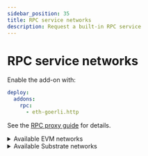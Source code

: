 ```yaml
---
sidebar_position: 35
title: RPC service networks
description: Request a built-in RPC service
---
```


# RPC service networks

Enable the add-on with:
```yaml
deploy:
  addons:
    rpc:
      - eth-goerli.http
```
See the [RPC proxy guide](/cloud/resources/rpc-proxy) for details.

<details>

<summary>Available EVM networks</summary>

| Network name          | network.protocol                     |
|:---------------------:|:------------------------------------:|
| Arbitrum One          | `arbitrum-one.http`                  |
| Arbitrum One Goerli   | `arbitrum-goerli.http`               |
| Arbitrum One Sepolia  | `arbitrum-sepolia.http`              |
| Arbitrum Nova         | `arbitrum-nova.http`                 |
| Astar                 | `astar.http`                         |
| AVA                   | `ava.http`                           |
| AVA Testnet           | `ava-testnet.http`                   |
| Base                  | `base.http`                          |
| Base Goerli           | `base-goerli.http`                   |
| Base Sepolia          | `base-sepolia.http`                  |
| Blast L2              | `blast-l2.http`                      |
| BSC                   | `bsc.http`                           |
| BSC Testnet           | `bsc-testnet.http`                   |
| Ethereum              | `eth.http`                           |
| Ethereum Goerli       | `eth-goerli.http`                    |
| Ethereum Holesky      | `eth-holesky.http`                   |
| Ethereum Sepolia      | `eth-sepolia.http`                   |
| Evmos                 | `evmos.http`                         |
| Fantom                | `fantom.http`                        |
| Fantom Testnet        | `fantom-testnet.http`                |
| Gnosis                | `gnosis.http`                        |
| Linea                 | `linea.http`                         |
| Mantle                | `mantle.http`                        |
| Mantle                | `mantle-sepolia.http`                |
| Metis                 | `metis.http`                         |
| Moonbase              | `moonbase-alpha.http`                |
| Moonbeam              | `moonbeam.http`                      |
| Moonriver             | `moonriver.http`                     |
| OKTC                  | `oktc.http`                          |
| opBNB                 | `opbnb.http`                         |
| opBNB                 | `opbnb-testnet.http`                 |
| Optimism              | `optimism.http`                      |
| Optimism Goerli       | `optimism-goerli.http`               |
| Polygon               | `polygon.http`                       |
| Polygon Amoy          | `polygon-amoy-testnet.http`          |
| Polygon Testnet       | `polygon-testnet.http`               |
| Polygon zkEVM         | `polygon-zkevm.http`                 |
| Polygon zkEVM Cardona | `polygon-zkevm-cardona-testnet.http` |
| Polygon zkEVM Testnet | `polygon-zkevm-testnet.http`         |
| Scroll                | `scroll.http`                        |
| Scroll Sepolia        | `scroll-sepolia.http`                |
| Shibuya               | `shibuya.http`                       |
| Shiden                | `shiden.http`                        |
| zkSync                | `zksync.http`                        |
| zkSync Sepolia        | `zksync-sepolia.http`                |

</details>

<details>

<summary>Available Substrate networks</summary>

| Network name         | network.protocol            |
|:--------------------:|:---------------------------:|
| Acala                | `acala.http`                |
| Aleph Zero           | `aleph-zero.http`           |
| Aleph Zero Testnet   | `aleph-zero-testnet.http`   |
| Amplitude            | `amplitude.http`            |
| Asset Hub Kusama     | `asset-hub-kusama.http`     |
| Asset Hub Polkadot   | `asset-hub-polkadot.http`   |
| Asset Hub Rococo     | `asset-hub-rococo.http`     |
| Asset Hub Westend    | `asset-hub-westend.http`    |
| Astar                | `astar-substrate.http`      |
| Basilisk             | `basilisk.http`             |
| Bridge Hub Kusama    | `bridge-hub-kusama.http`    |
| Bridge Hub Polkadot  | `bridge-hub-polkadot.http`  |
| Bridge Hub Rococo    | `bridge-hub-rococo.http`    |
| Bridge Hub Westend   | `bridge-hub-westend.http`   |
| Centrifuge           | `centrifuge.http`           |
| Collectives Polkadot | `collectives-polkadot.http` |
| Collectives Westend  | `collectives-westend.http`  |
| Crust                | `crust.http`                |
| Darwinia             | `darwinia.http`             |
| Darwiniacrab         | `darwiniacrab.http`         |
| Eden                 | `eden.http`                 |
| Frequency            | `frequency.http`            |
| Hydradx              | `hydradx.http`              |
| Interlay             | `interlay.http`             |
| Karura               | `karura.http`               |
| Khala                | `khala.http`                |
| Kilt                 | `kilt.http`                 |
| Kintsugi             | `kintsugi.http`             |
| Kusama               | `kusama.http`               |
| Litentry             | `litentry.http`             |
| Moonbase             | `moonbase.http`             |
| Moonbeam             | `moonbeam-substrate.http`   |
| Moonriver            | `moonriver-substrate.http`  |
| Pendulum             | `pendulum.http`             |
| Phala                | `phala.http`                |
| Polkadex             | `polkadex.http`             |
| Polkadot             | `polkadot.http`             |
| Rococo               | `rococo.http`               |
| Shibuya              | `shibuya-substrate.http`    |
| Shiden               | `shiden-substrate.http`     |
| Turing               | `turing.http`               |
| Zeitgeist            | `zeitgeist.http`            |

</details>
